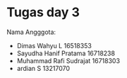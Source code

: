 # Tugas day 3

Nama Angggota:
  - Dimas Wahyu L 16518353
  - Sayudha Hanif Pratama 16718238
  - Muhammad Rafi Sudrajat 16718303
  - ardian S 13217070
